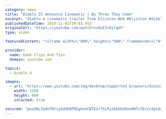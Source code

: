 ```yaml
---
category: news
title: "Diablo IV Announce Cinematic | By Three They Come"
excerpt: "diablo 4 cinematic trailer from blizzcon #d4 #blizzcon #diablo."
publishedDateTime: 2019-11-01T19:01:45Z
originalUrl: "https://youtube.com/watch?v=0vE3rAjtqUY"
type: video

featuredContent: "<iframe width=\"800\" height=\"500\" frameborder=\"0\" src=\"https://www.youtube.com/embed/0vE3rAjtqUY\" allow=\"accelerometer; autoplay; encrypted-media; gyroscope; picture-in-picture\" allowfullscreen></iframe>"

provider:
  name: Game Clips And Tips
  domain: youtube.com

topics:
  - Diablo 4

images:
  - url: "https://www.youtube.com/img/desktop/supported_browsers/dinosaur.png"
    width: 1200
    height: 800
    isCached: true

secured: "pwa5BL7pdeTHtiy6ddENTREgho4CWTES+7SLPy2ASbK4OUo0NTx7brzcdgtdu+0dCSX77RG8V3Uq3zq7ghTHcBZ9wrIpLNVtR1GTakQ/pee/91VAPBhQe5GtdNEe/UEP1iOM40lGHYkAYkTE4kZB2cq2UGD9+7xgfy7i2jkG1xUViJuWXLPOXeVZ33hCCL9gsXLCW2ePs9X8H+MGOTl0M6RsWEqy5Rzxl3xXU7MtgChenvH1xnETmJY+ssIdUK4byHHBJ5M2Nq5pjoX/iMPwGa9b32u8kBMqCBULuqqWAr4XwxZLpXzTvrxuL1x+H8/diLeUYf6g0LZpUjSb8INRvYRhHKcVlIK5a2wywyMr1+kHuMLX9jGY8JEKONdN1n5IziVxVDr8UR6j30R7FS9e7g==;/YiCXuH5OLHU1IKHRUCCiw=="
---
```



